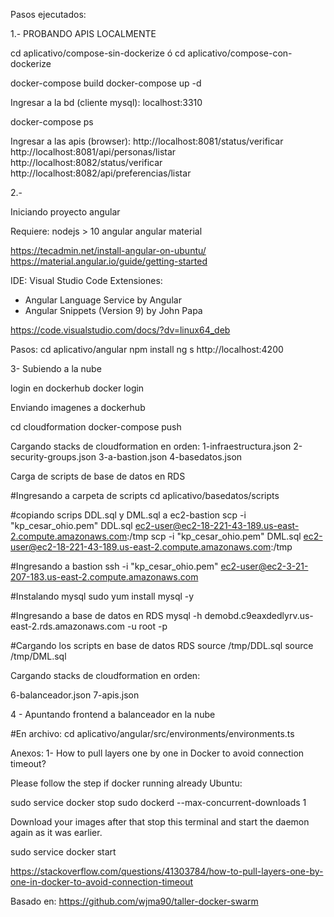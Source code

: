 Pasos ejecutados:

1.- PROBANDO APIS LOCALMENTE

cd aplicativo/compose-sin-dockerize
ó
cd aplicativo/compose-con-dockerize

docker-compose build
docker-compose up -d

Ingresar a la bd (cliente mysql):
localhost:3310

docker-compose ps

Ingresar a las apis (browser):
http://localhost:8081/status/verificar
http://localhost:8081/api/personas/listar
http://localhost:8082/status/verificar
http://localhost:8082/api/preferencias/listar

2.-

Iniciando proyecto angular

Requiere: 
nodejs > 10
angular
angular material

https://tecadmin.net/install-angular-on-ubuntu/
https://material.angular.io/guide/getting-started

IDE: Visual Studio Code
Extensiones:
 - Angular Language Service by Angular
 - Angular Snippets (Version 9) by John Papa

 https://code.visualstudio.com/docs/?dv=linux64_deb

 Pasos:
 cd aplicativo/angular
 npm install
 ng s
 http://localhost:4200


3- Subiendo a la nube

login en dockerhub
docker login

Enviando imagenes a dockerhub

cd cloudformation
docker-compose push

Cargando stacks de cloudformation en orden:
1-infraestructura.json
2-security-groups.json
3-a-bastion.json
4-basedatos.json

Carga de scripts de base de datos en RDS

#Ingresando a carpeta de scripts
cd aplicativo/basedatos/scripts

#copiando scrips DDL.sql y DML.sql a ec2-bastion
scp -i "kp_cesar_ohio.pem" DDL.sql ec2-user@ec2-18-221-43-189.us-east-2.compute.amazonaws.com:/tmp
scp -i "kp_cesar_ohio.pem" DML.sql ec2-user@ec2-18-221-43-189.us-east-2.compute.amazonaws.com:/tmp

#Ingresando a bastion
ssh -i "kp_cesar_ohio.pem" ec2-user@ec2-3-21-207-183.us-east-2.compute.amazonaws.com

#Instalando mysql
sudo yum install mysql -y

#Ingresando a base de datos en RDS
mysql -h demobd.c9eaxdedlyrv.us-east-2.rds.amazonaws.com -u root -p

#Cargando los scripts en base de datos RDS
source /tmp/DDL.sql
source /tmp/DML.sql


Cargando stacks de cloudformation en orden:

6-balanceador.json
7-apis.json

4 - Apuntando frontend a balanceador en la nube

#En archivo:
cd aplicativo/angular/src/environments/environments.ts


Anexos:
1- How to pull layers one by one in Docker to avoid connection timeout?

Please follow the step if docker running already Ubuntu:

sudo service docker stop
sudo dockerd --max-concurrent-downloads 1

Download your images after that stop this terminal and start the daemon again as it was earlier.

sudo service docker start

https://stackoverflow.com/questions/41303784/how-to-pull-layers-one-by-one-in-docker-to-avoid-connection-timeout



Basado en:
https://github.com/wjma90/taller-docker-swarm
